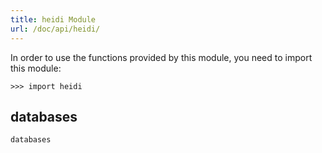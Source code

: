 ```yaml
---
title: heidi Module
url: /doc/api/heidi/
---
```




In order to use the functions provided by this module, you need to import this module:

```kalk
>>> import heidi
```

## databases

`databases`

